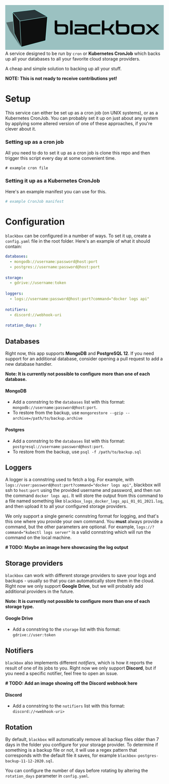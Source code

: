 ![blackbox](img/blackbox_banner.png)
A service designed to be run by `cron` or **Kubernetes CronJob** which backs up all your databases to all your favorite cloud storage providers.

A cheap and simple solution to backing up all your stuff.

**NOTE: This is not ready to receive contributions yet!**

# Setup
This service can either be set up as a cron job (on UNIX systems), or as a Kubernetes CronJob. You can probably set it up on just about any system by applying some altered version of one of these approaches, if you're clever about it.

### Setting up as a cron job
All you need to do to set it up as a cron job is clone this repo and then trigger this script every day at some convenient time.
```cron
# example cron file
```

### Setting it up as a Kubernetes CronJob
Here's an example manifest you can use for this.
```yaml
# example CronJob manifest
```

# Configuration
`blackbox` can be configured in a number of ways. To set it up, create a `config.yaml` file in the root folder. Here's an example of what it should contain:
```yaml
databases:
  - mongodb://username:password@host:port
  - postgres://username:password@host:port

storage:
  - gdrive://username:token

loggers:
  - logs://username:password@host:port?command="docker logs api"

notifiers:
  - discord://webhook-uri

rotation_days: 7
```

## Databases
Right now, this app supports **MongoDB** and **PostgreSQL 12**. If you need support for an additional database, consider opening a pull request to add a new database handler.

**Note: It is currently not possible to configure more than one of each database.**

#### MongoDB
- Add a connstring to the `databases` list with this format: `mongodb://username:password@host:port`.
- To restore from the backup, use `mongorestore --gzip --archive=/path/to/backup.archive`

#### Postgres
- Add a connstring to the `databases` list with this format: `postgresql://username:password@host:port`.
- To restore from the backup, use `psql -f /path/to/backup.sql`

## Loggers
A logger is a connstring used to fetch a log. For example, with `logs://user:password@host:port?command="docker logs api"`, blackbox will ssh to `host:port` using the provided username and password, and then run the command `docker logs api`. It will store the output from this command to a file named something like `blackbox_logs_docker_logs_api_01_01_2021.log`, and then upload it to all your configured storage providers.

We only support a single generic connstring format for logging, and that's this one where you provide your own command. You **must** always provide a command, but the other parameters are optional. For example, `logs://?command="kubectl logs server"` is a valid connstring which will run the command on the local machine.

**# TODO: Maybe an image here showcasing the log output**

## Storage providers
`blackbox` can work with different storage providers to save your logs and backups - usually so that you can automatically store them in the cloud. Right now we only support **Google Drive**, but we will probably add additional providers in the future.

**Note: It is currently not possible to configure more than one of each storage type.**

#### Google Drive
- Add a connstring to the `storage` list with this format: `gdrive://user:token`

## Notifiers
`blackbox` also implements different _notifiers_, which is how it reports the result of one of its jobs to you. Right now we only support **Discord**, but if you need a specific notifier, feel free to open an issue.

**# TODO: Add an image showing off the Discord webhook here**

#### Discord
- Add a connstring to the `notifiers` list with this format:
  `discord://<webhook-uri>`

##  Rotation
By default, `blackbox` will automatically remove all backup files older than 7 days in the folder you configure for your storage provider. To determine if something is a backup file or not, it will use a regex pattern that corresponds with the default file it saves, for example `blackbox-postgres-backup-11-12-2020.sql`.

You can configure the number of days before rotating by altering the `rotation_days` parameter in `config.yaml`.
